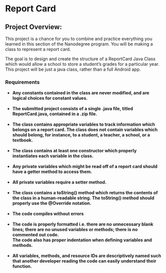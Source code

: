 # Report Card
<h2>Project Overview:</h2>

This project is a chance for you to combine and practice everything you learned in this section of the Nanodegree program. You will be making a class to represent a report card.

The goal is to design and create the structure of a ReportCard Java Class which would allow a school to store a student’s grades for a particular year. This project will be just a java class, rather than a full Android app.

<h3>Requirements</h3>

<ul>
<li><b>Any constants contained in the class are never modified, and are logical choices for constant values.</b></li>
<br>
<li><b>The submitted project consists of a single .java file, titled ReportCard.java, contained in a .zip file.</b></li>
<br>
<li><b>The class contains appropriate variables to track information which belongs on a report card. The class does not contain variables which should belong, for instance, to a student, a teacher, a school, or a textbook.</b></li>
<br>
<li><b>The class contains at least one constructor which properly instantiates each variable in the class.</b></li>
<br>
<li><b>Any private variables which might be read off of a report card should have a getter method to access them.</b></li>
<br>
<li><b>All private variables require a setter method.</b></li>
<br>
<li><b>The class contains a toString() method which returns the contents of the class in a human-readable string. The toString() method should properly use the @Override notation.</b></li>
<br>
<li><b>The code compiles without errors</b></li>
<br>
<li><b>The code is properly formatted i.e. there are no unnecessary blank lines; there are no unused variables or methods; there is no commented out code.
<br>The code also has proper indentation when defining variables and methods.</b></li>
<br>
<li><b>All variables, methods, and resource IDs are descriptively named such that another developer reading the code can easily understand their function.</b></li>
<br>
</ul>
